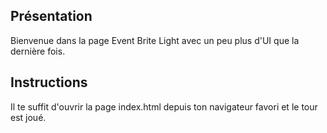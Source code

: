 ## Présentation
Bienvenue dans la page Event Brite Light avec un peu plus d'UI que la dernière fois.

## Instructions
Il te suffit d'ouvrir la page index.html depuis ton navigateur favori et le tour est joué.
